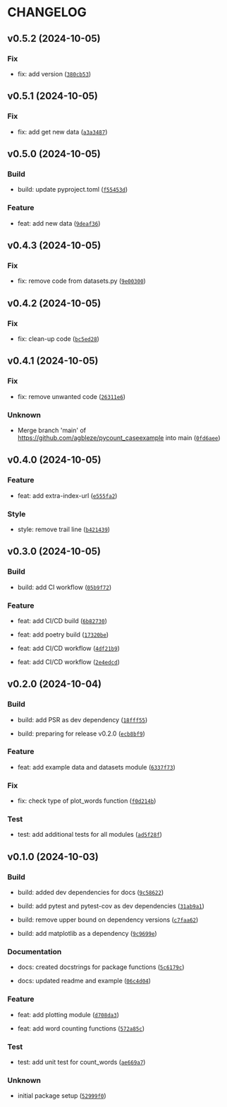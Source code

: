 # CHANGELOG

## v0.5.2 (2024-10-05)

### Fix

* fix: add version ([`380cb53`](https://github.com/agbleze/pycount_caseexample/commit/380cb533bf6088ada064058e7dff16a0a1537fa1))

## v0.5.1 (2024-10-05)

### Fix

* fix: add get new data ([`a3a3487`](https://github.com/agbleze/pycount_caseexample/commit/a3a348739b7dcdea753fe52a31e25432f20d4f21))

## v0.5.0 (2024-10-05)

### Build

* build: update pyproject.toml ([`f55453d`](https://github.com/agbleze/pycount_caseexample/commit/f55453de69e120c7116a730a3175c64d5507b80f))

### Feature

* feat: add new data ([`9deaf36`](https://github.com/agbleze/pycount_caseexample/commit/9deaf361d29d58a6564c611e90579eaf294b3b22))

## v0.4.3 (2024-10-05)

### Fix

* fix: remove code from datasets.py ([`9e00300`](https://github.com/agbleze/pycount_caseexample/commit/9e00300b10646f8e045c787c74b0660e14a966b3))

## v0.4.2 (2024-10-05)

### Fix

* fix: clean-up code ([`bc5ed28`](https://github.com/agbleze/pycount_caseexample/commit/bc5ed28d86cd5c7fc684b97007e3a8d6d6e67e9c))

## v0.4.1 (2024-10-05)

### Fix

* fix: remove unwanted code ([`26311e6`](https://github.com/agbleze/pycount_caseexample/commit/26311e6797057cd74fb8a49ed4e9facb35c6d26a))

### Unknown

* Merge branch &#39;main&#39; of https://github.com/agbleze/pycount_caseexample into main ([`0fd6aee`](https://github.com/agbleze/pycount_caseexample/commit/0fd6aee60cd59cff0c67eba38eedcb8b42c62eb6))

## v0.4.0 (2024-10-05)

### Feature

* feat: add extra-index-url ([`e555fa2`](https://github.com/agbleze/pycount_caseexample/commit/e555fa2511f72515f5a138abe4248fe3a4adc879))

### Style

* style: remove trail line ([`b421439`](https://github.com/agbleze/pycount_caseexample/commit/b421439d27c31eb50624fa3bf1a6a3045b7b0371))

## v0.3.0 (2024-10-05)

### Build

* build: add CI workflow ([`05b9f72`](https://github.com/agbleze/pycount_caseexample/commit/05b9f7298b11b0e6725c15bac1bb974e615e4250))

### Feature

* feat: add CI/CD build ([`6b82730`](https://github.com/agbleze/pycount_caseexample/commit/6b82730b289c2f2fae1f42e66741641969f0923c))

* feat: add poetry build ([`17320be`](https://github.com/agbleze/pycount_caseexample/commit/17320be6b2a95bfc7e5399676221c71af77d53ac))

* feat: add CI/CD workflow ([`4df21b9`](https://github.com/agbleze/pycount_caseexample/commit/4df21b90b4ca60962e8db935d8e43e354c6f791d))

* feat: add CI/CD workflow ([`2e4edcd`](https://github.com/agbleze/pycount_caseexample/commit/2e4edcd7799403daf9fbabbcbe09052c6ebd4782))

## v0.2.0 (2024-10-04)

### Build

* build: add PSR as dev dependency ([`18fff55`](https://github.com/agbleze/pycount_caseexample/commit/18fff55b651726d355ecca91c72696403ea1e5a6))

* build: preparing for release v0.2.0 ([`ecb8bf9`](https://github.com/agbleze/pycount_caseexample/commit/ecb8bf960b864bf7505116275cc5c722f1d42f4f))

### Feature

* feat: add example data and datasets module ([`6337f73`](https://github.com/agbleze/pycount_caseexample/commit/6337f73acc2331fe37c5feed9b32d438b882ab3c))

### Fix

* fix: check type of plot_words function ([`f0d214b`](https://github.com/agbleze/pycount_caseexample/commit/f0d214bd9e6408cdf24891a9515b90ffa5eb4e28))

### Test

* test: add additional tests for all modules ([`ad5f28f`](https://github.com/agbleze/pycount_caseexample/commit/ad5f28f503f54fd5627f82b217d718b7a09e826d))

## v0.1.0 (2024-10-03)

### Build

* build: added dev dependencies for docs ([`9c58622`](https://github.com/agbleze/pycount_caseexample/commit/9c5862219473dccbaf74fe51052fd0aaf8a54283))

* build: add pytest and pytest-cov as dev dependencies ([`31ab9a1`](https://github.com/agbleze/pycount_caseexample/commit/31ab9a108a3635934b2a571cbaefc0f1f0cf40cb))

* build: remove upper bound on dependency versions ([`c7faa62`](https://github.com/agbleze/pycount_caseexample/commit/c7faa62a49e25f5347a888ccb9bbd498344cc96c))

* build: add matplotlib as a dependency ([`9c9699e`](https://github.com/agbleze/pycount_caseexample/commit/9c9699eac62dbf97d710c5402f3c0832bbdc5e7c))

### Documentation

* docs: created docstrings for package functions ([`5c6179c`](https://github.com/agbleze/pycount_caseexample/commit/5c6179c26e575266d48309a2f1d0ecc614654c99))

* docs: updated readme and example ([`06c4d04`](https://github.com/agbleze/pycount_caseexample/commit/06c4d048d38be98be193087783909c0989466706))

### Feature

* feat: add plotting module ([`d708da3`](https://github.com/agbleze/pycount_caseexample/commit/d708da3adc217e16cb529744950f21f47e99d5ac))

* feat: add word counting functions ([`572a85c`](https://github.com/agbleze/pycount_caseexample/commit/572a85c38cf74cf6453183df810001cfdddb5b1b))

### Test

* test: add unit test for count_words ([`ae669a7`](https://github.com/agbleze/pycount_caseexample/commit/ae669a71dbaa493635e46875775f0f5252048c51))

### Unknown

* initial package setup ([`52999f0`](https://github.com/agbleze/pycount_caseexample/commit/52999f0139ed82936e6eb11fa3ac3f83ecc7ffe2))
